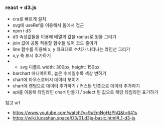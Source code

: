 ### react + d3.js 

- cra로 빠르게 설치
- svg에 useRef를 이용해서 돔에서 접근
- npm i d3
- d3 속성값들을 이용해 배열의 값을 radius로 원들 그리기
- join 값에 공통 적용할 함수들 넣어 코드 줄이기
- line 함수를 이용해 x, y 좌표대로 수치가 나타나는 라인선 그리기
- x,y 축 표시 추가하기
- - svg 디폴트 width: 300px, height: 150px 
- barchart 애니메이트, 높은 수치일수록 색상 변하기
- chart에 마우스호버시 데이터 보이기
- chart에 랜덤으로 데이터 추가하기 / 커스텀 인풋으로 데이터 추가하기
- api를 이용해 타임라인 chart 만들기 / select 된 값으로 해당 타임라인 표기하기

참고 url
- https://www.youtube.com/watch?v=9uEmNgHzPhQ&t=641s
- https://wiki.lucashan.space/D3/01.d3js-basic.html#_1-d3-js